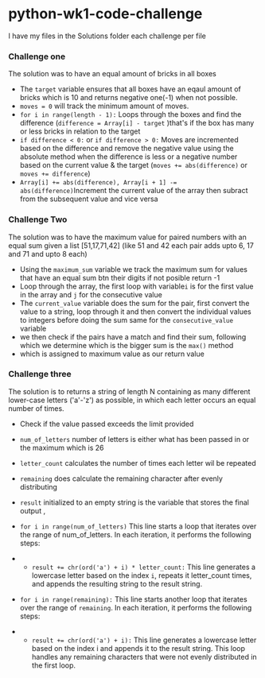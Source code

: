 # python-wk1-code-challenge

I have my files in the Solutions folder each challenge per file

### Challenge one

The solution was to have an equal amount of bricks in all boxes

- The `target` variable ensures that all boxes have an eqaul amount of bricks which is 10 and returns negative one(-1) when not possible.
- `moves = 0` will track the minimum amount of moves.
- `for i in range(length - 1):` Loops through the boxes and find the difference (`difference = Array[i] - target` )that's if the box has many or less bricks in relation to the target
- `if difference < 0:` or `if difference > 0:` Moves are incremented based on the difference and remove the negative value using the absolute method when the difference is less or a negative number based on the current value & the target (`moves += abs(difference)` or `moves += difference`)
- `Array[i] += abs(difference),
          Array[i + 1] -= abs(difference)`Increment the current value of the array then subract from the subsequent value and vice versa

### Challenge Two

The solution was to have the maximum value for paired numbers with an equal sum given a list [51,17,71,42] (like 51 and 42 each pair adds upto 6, 17 and 71 and upto 8 each)

- Using the `maximum_sum` variable we track the maximum sum for values that have an equal sum btn their digits if not posible return -1
- Loop through the array, the first loop with variable`i` is for the first value in the array and `j` for the consecutive value
- The `current_value` variable does the sum for the pair, first convert the value to a string, loop through it and then convert the individual values to integers before doing the sum same for the `consecutive_value` variable
- we then check if the pairs have a match and find their sum, following which we determine which is the bigger sum is the `max()` method
- which is assigned to maximum value as our return value

### Challenge three

The solution is to returns a string of length N containing as many different lower-case letters ('a'-'z') as possible, in which each letter occurs an equal number of times.

- Check if the value passed exceeds the limit provided
- `num_of_letters` number of letters is either what has been passed in or the maximum which is 26
- `letter_count` calculates the number of times each letter wil be repeated
- `remaining` does calculate the remaining character after evenly distributing
- `result` initialized to an empty string is the variable that stores the final output ,
- `for i in range(num_of_letters)` This line starts a loop that iterates over the range of num_of_letters. In each iteration, it performs the following steps:
- - `result += chr(ord('a') + i) * letter_count:` This line generates a lowercase letter based on the index `i`, repeats it letter_count times, and appends the resulting string to the result string.
- `for i in range(remaining):` This line starts another loop that iterates over the range of `remaining`. In each iteration, it performs the following steps:

- - `result += chr(ord('a') + i):` This line generates a lowercase letter based on the index i and appends it to the result string. This loop handles any remaining characters that were not evenly distributed in the first loop.

